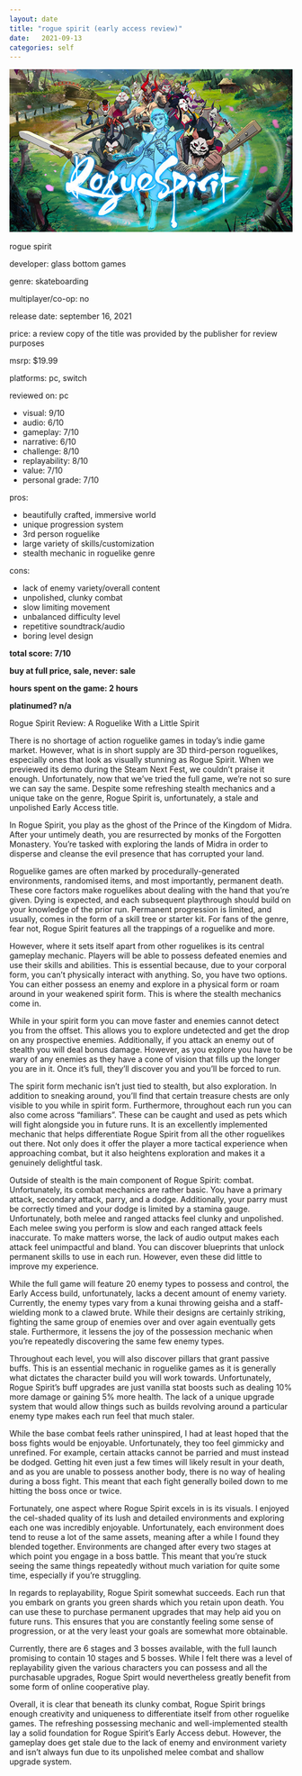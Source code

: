 ```yaml
---
layout: date
title: "rogue spirit (early access review)"
date:   2021-09-13
categories: self
---
```


![mos](/assets/img/roguespirit.jpg)

rogue spirit

developer: glass bottom games

genre: skateboarding

multiplayer/co-op: no

release date: september 16, 2021

price: a review copy of the title was provided by the publisher for review purposes

msrp: $19.99

platforms: pc, switch

reviewed on: pc

- visual: 9/10
- audio: 6/10
- gameplay: 7/10
- narrative: 6/10
- challenge: 8/10
- replayability: 8/10
- value: 7/10
- personal grade: 7/10

pros:
- beautifully crafted, immersive world
- unique progression system
- 3rd person roguelike
- large variety of skills/customization
- stealth mechanic in roguelike genre

cons:
- lack of enemy variety/overall content
- unpolished, clunky combat
- slow limiting movement
- unbalanced difficulty level
- repetitive soundtrack/audio
- boring level design

**total score: 7/10**

**buy at full price, sale, never: sale**

**hours spent on the game: 2 hours**

**platinumed? n/a**

Rogue Spirit Review: A Roguelike With a Little Spirit

There is no shortage of action roguelike games in today’s indie game market. However, what is in short supply are 3D third-person roguelikes, especially ones that look as visually stunning as Rogue Spirit. When we previewed its demo during the Steam Next Fest, we couldn’t praise it enough. Unfortunately, now that we’ve tried the full game, we’re not so sure we can say the same. Despite some refreshing stealth mechanics and a unique take on the genre, Rogue Spirit is, unfortunately, a stale and unpolished Early Access title.

In Rogue Spirit, you play as the ghost of the Prince of the Kingdom of Midra. After your untimely death, you are resurrected by monks of the Forgotten Monastery. You’re tasked with exploring the lands of Midra in order to disperse and cleanse the evil presence that has corrupted your land.

Roguelike games are often marked by procedurally-generated environments, randomised items, and most importantly, permanent death. These core factors make roguelikes about dealing with the hand that you’re given. Dying is expected, and each subsequent playthrough should build on your knowledge of the prior run. Permanent progression is limited, and usually, comes in the form of a skill tree or starter kit. For fans of the genre, fear not, Rogue Spirit features all the trappings of a roguelike and more.

However, where it sets itself apart from other roguelikes is its central gameplay mechanic. Players will be able to possess defeated enemies and use their skills and abilities. This is essential because, due to your corporal form, you can’t physically interact with anything. So, you have two options. You can either possess an enemy and explore in a physical form or roam around in your weakened spirit form. This is where the stealth mechanics come in. 

While in your spirit form you can move faster and enemies cannot detect you from the offset. This allows you to explore undetected and get the drop on any prospective enemies. Additionally, if you attack an enemy out of stealth you will deal bonus damage. However, as you explore you have to be wary of any enemies as they have a cone of vision that fills up the longer you are in it. Once it’s full, they’ll discover you and you’ll be forced to run.

The spirit form mechanic isn’t just tied to stealth, but also exploration. In addition to sneaking around, you’ll find that certain treasure chests are only visible to you while in spirit form. Furthermore, throughout each run you can also come across “familiars”. These can be caught and used as pets which will fight alongside you in future runs. It is an excellently implemented mechanic that helps differentiate Rogue Spirit from all the other roguelikes out there. Not only does it offer the player a more tactical experience when approaching combat, but it also heightens exploration and makes it a genuinely delightful task.

Outside of stealth is the main component of Rogue Spirit: combat. Unfortunately, its combat mechanics are rather basic. You have a primary attack, secondary attack, parry, and a dodge. Additionally, your parry must be correctly timed and your dodge is limited by a stamina gauge. Unfortunately, both melee and ranged attacks feel clunky and unpolished. Each melee swing you perform is slow and each ranged attack feels inaccurate. To make matters worse, the lack of audio output makes each attack feel unimpactful and bland. You can discover blueprints that unlock permanent skills to use in each run. However, even these did little to improve my experience.

While the full game will feature 20 enemy types to possess and control, the Early Access build, unfortunately, lacks a decent amount of enemy variety. Currently, the enemy types vary from a kunai throwing geisha and a staff-wielding monk to a clawed brute. While their designs are certainly striking, fighting the same group of enemies over and over again eventually gets stale. Furthermore, it lessens the joy of the possession mechanic when you’re repeatedly discovering the same few enemy types.

Throughout each level, you will also discover pillars that grant passive buffs. This is an essential mechanic in roguelike games as it is generally what dictates the character build you will work towards. Unfortunately, Rogue Spirit’s buff upgrades are just vanilla stat boosts such as dealing 10% more damage or gaining 5% more health. The lack of a unique upgrade system that would allow things such as builds revolving around a particular enemy type makes each run feel that much staler.

While the base combat feels rather uninspired, I had at least hoped that the boss fights would be enjoyable. Unfortunately, they too feel gimmicky and unrefined. For example, certain attacks cannot be parried and must instead be dodged. Getting hit even just a few times will likely result in your death, and as you are unable to possess another body, there is no way of healing during a boss fight. This meant that each fight generally boiled down to me hitting the boss once or twice.

Fortunately, one aspect where Rogue Spirit excels in is its visuals. I enjoyed the cel-shaded quality of its lush and detailed environments and exploring each one was incredibly enjoyable. Unfortunately, each environment does tend to reuse a lot of the same assets, meaning after a while I found they blended together. Environments are changed after every two stages at which point you engage in a boss battle. This meant that you’re stuck seeing the same things repeatedly without much variation for quite some time, especially if you’re struggling.

In regards to replayability, Rogue Spirit somewhat succeeds. Each run that you embark on grants you green shards which you retain upon death. You can use these to purchase permanent upgrades that may help aid you on future runs. This ensures that you are constantly feeling some sense of progression, or at the very least your goals are somewhat more obtainable.

Currently, there are 6 stages and 3 bosses available, with the full launch promising to contain 10 stages and 5 bosses. While I felt there was a level of replayability given the various characters you can possess and all the purchasable upgrades, Rogue Spirt would nevertheless greatly benefit from some form of online cooperative play. 

Overall, it is clear that beneath its clunky combat, Rogue Spirit brings enough creativity and uniqueness to differentiate itself from other roguelike games. The refreshing possessing mechanic and well-implemented stealth lay a solid foundation for Rogue Spirit’s Early Access debut. However, the gameplay does get stale due to the lack of enemy and environment variety and isn’t always fun due to its unpolished melee combat and shallow upgrade system.